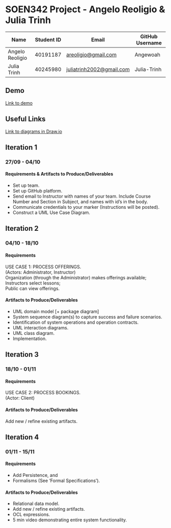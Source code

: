 # SOEN342 Project - Angelo Reoligio & Julia Trinh

| Name    | Student ID | Email | GitHub Username |
| -------- | ------- | ------- | ------- |
| Angelo Reoligio | 40191187 | areoligio@gmail.com | Angewoah |
| Julia Trinh | 40245980 | juliatrinh2002@gmail.com | Julia-Trinh |

## Demo
[Link to demo](https://github.com/Julia-Trinh/SOEN342_Project_AngeloR_JuliaT/tree/main/Demo)

## Useful Links
[Link to diagrams in Draw.io](https://drive.google.com/file/d/1B-DQEIrg5-q5uexEtV7EV0EstZs1_v_w/view?usp=sharing)

## Iteration 1
### 27/09 - 04/10
#### Requirements & Artifacts to Produce/Deliverables
- Set up team.
- Set up GitHub platform.
- Send email to Instructor with names of your team. Include Course Number and Section in Subject, and names with id’s in the body.
- Communicate credentials to your marker (Instructions will be posted).
- Construct a UML Use Case Diagram.

## Iteration 2
### 04/10 - 18/10
#### Requirements
USE CASE 1: PROCESS OFFERINGS.\
(Actors: Administrator, Instructor)\
Organization (through the Administrator) makes offerings available;\
Instructors select lessons;\
Public can view offerings.
#### Artifacts to Produce/Deliverables
- UML domain model [+ package diagram]
- System sequence diagram(s) to capture success and failure scenarios.
- Identification of system operations and operation contracts.
- UML interaction diagrams.
- UML class diagram.
- Implementation.

## Iteration 3
### 18/10 - 01/11
#### Requirements
USE CASE 2: PROCESS BOOKINGS.\
(Actor: Client)
#### Artifacts to Produce/Deliverables
Add new / refine existing artifacts.

## Iteration 4
### 01/11 - 15/11
#### Requirements
- Add Persistence, and
- Formalisms (See ‘Formal Specifications’).
#### Artifacts to Produce/Deliverables
- Relational data model.
- Add new / refine existing artifacts.
- OCL expressions.
- 5 min video demonstrating entire system functionality.
